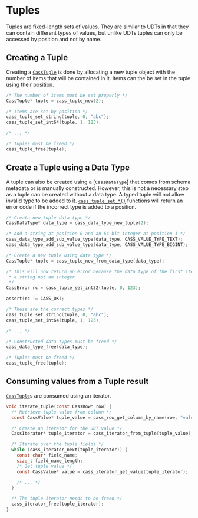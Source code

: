 # Tuples

Tuples are fixed-length sets of values. They are similar to UDTs in that they
can contain different types of values, but unlike UDTs tuples can only be
accessed by position and not by name.

## Creating a Tuple

Creating a [`CassTuple`] is done by allocating a new tuple object with the
number of items that will be contained in it. Items can the be set in the tuple
using their position.

```c
/* The number of items must be set properly */
CassTuple* tuple = cass_tuple_new(2);

/* Items are set by position */
cass_tuple_set_string(tuple, 0, "abc");
cass_tuple_set_int64(tuple, 1, 123);

/* ... */

/* Tuples must be freed */
cass_tuple_free(tuple);
```

## Create a Tuple using a Data Type

A tuple can also be created using a [`CassDataType`] that comes from schema
metadata or is manually constructed. However, this is not a necessary step as
a tuple can be created without a data type. A typed tuple will not allow invalid
type to be added to it. [`cass_tuple_set_*()`] functions will return an error
code if the incorrect type is added to a position.

```c
/* Creata new tuple data type */
CassDataType* data_type = cass_data_type_new_tuple(2);

/* Add a string at position 0 and an 64-bit integer at position 1 */
cass_data_type_add_sub_value_type(data_type, CASS_VALUE_TYPE_TEXT);
cass_data_type_add_sub_value_type(data_type, CASS_VALUE_TYPE_BIGINT);

/* Create a new tuple using data type */
CassTuple* tuple = cass_tuple_new_from_data_type(data_type);

/* This will now return an error because the data type of the first item is
 * a string not an integer
 */
CassError rc = cass_tuple_set_int32(tuple, 0, 123);

assert(rc != CASS_OK);

/* These are the correct types */
cass_tuple_set_string(tuple, 0, "abc");
cass_tuple_set_int64(tuple, 1, 123);

/* ... */

/* Constructed data types must be freed */
cass_data_type_free(data_type);

/* Tuples must be freed */
cass_tuple_free(tuple);
```

## Consuming values from a Tuple result

[`CassTuple`]s are consumed using an iterator.

```c
void iterate_tuple(const CassRow* row) {
  /* Retrieve tuple value from column */
  const CassValue* tuple_value = cass_row_get_column_by_name(row, "value1");

  /* Create an iterator for the UDT value */
  CassIterator* tuple_iterator = cass_iterator_from_tuple(tuple_value);

  /* Iterate over the tuple fields */
  while (cass_iterator_next(tuple_iterator)) {
    const char* field_name;
    size_t field_name_length;
    /* Get tuple value */
    const CassValue* value = cass_iterator_get_value(tuple_iterator);

    /* ... */
  }

  /* The tuple iterator needs to be freed */
  cass_iterator_free(tuple_iterator);
}
```

[`CassTuple`]: https://cpp-rs-driver.docs.scylladb.com/stable/api/struct.CassTuple
[`CassUserType`]: https://cpp-rs-driver.docs.scylladb.com/stable/api/struct.CassUserType
[`cass_tuple_set_*()`]: https://cpp-rs-driver.docs.scylladb.com/stable/api/struct.CassTuple#cass-tuple-set-null
